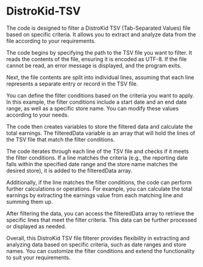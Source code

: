 # DistroKid-TSV
The code is designed to filter a DistroKid TSV (Tab-Separated Values) file based on specific criteria. It allows you to extract and analyze data from the file according to your requirements.

The code begins by specifying the path to the TSV file you want to filter. It reads the contents of the file, ensuring it is encoded as UTF-8. If the file cannot be read, an error message is displayed, and the program exits.

Next, the file contents are split into individual lines, assuming that each line represents a separate entry or record in the TSV file.

You can define the filter conditions based on the criteria you want to apply. In this example, the filter conditions include a start date and an end date range, as well as a specific store name. You can modify these values according to your needs.

The code then creates variables to store the filtered data and calculate the total earnings. The filteredData variable is an array that will hold the lines of the TSV file that match the filter conditions.

The code iterates through each line of the TSV file and checks if it meets the filter conditions. If a line matches the criteria (e.g., the reporting date falls within the specified date range and the store name matches the desired store), it is added to the filteredData array.

Additionally, if the line matches the filter conditions, the code can perform further calculations or operations. For example, you can calculate the total earnings by extracting the earnings value from each matching line and summing them up.

After filtering the data, you can access the filteredData array to retrieve the specific lines that meet the filter criteria. This data can be further processed or displayed as needed.

Overall, this DistroKid TSV file filterer provides flexibility in extracting and analyzing data based on specific criteria, such as date ranges and store names. You can customize the filter conditions and extend the functionality to suit your requirements.
